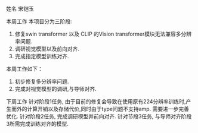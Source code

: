 姓名
宋铠玉

本周工作
本项目分为三阶段:
1. 修复swin transformer 以及 CLIP 的Vision transformer模块无法兼容多分辨率问题. 
2. 调研视觉模型以及前向对齐. 
3. 完成指定模型训练对齐.

本周工作如下：
1. 初步修复多分辨率问题.
2. 完成对视觉模型的调研,与导师对齐.


下周工作
针对阶段1任务, 由于目前的修复会导致在使用原有224分辨率训练时,产生而外的计算开销以及存储代价,同时由于type问题不支持amp. 需要进一步完善优化.
针对阶段2任务, 完成调研模型并前向对齐.
针对节段3任务, 与导师对齐阶段3所需完成训练对齐的模型.